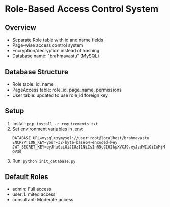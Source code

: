 # Role-Based Access Control System

## Overview
- Separate Role table with id and name fields
- Page-wise access control system
- Encryption/decryption instead of hashing
- Database name: "brahmavastu" (MySQL)

## Database Structure
- Role table: id, name
- PageAccess table: role_id, page_name, permissions
- User table: updated to use role_id foreign key

## Setup
1. Install: `pip install -r requirements.txt`
2. Set environment variables in .env:
   ```
   DATABASE_URL=mysql+pymysql://user:root@localhost/brahmavastu
   ENCRYPTION_KEY=your-32-byte-base64-encoded-key
   JWT_SECRET_KEY=eyJhbGciOiJIUzI1NiIsInR5cCI6IkpXVCJ9.eyJzdWIiOiIxMjM0NTY3ODkwIiwibmFtZSI6IkpvaG4gRG9lIiwiYWRtaW4iOnRydWUsImlhdCI6MTUxNjIzOTAyMn0.KMUFsIDTnFmyG3nMiGM6H9FNFUROf3wh7SmqJp-QV30
   ```
3. Run: `python init_database.py`

## Default Roles
- admin: Full access
- user: Limited access
- consultant: Moderate access 